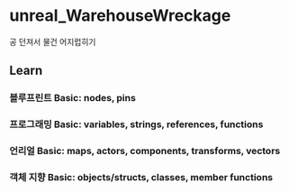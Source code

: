 # unreal_WarehouseWreckage

공 던져서 물건 어지럽히기

## Learn

### 블루프린트 Basic: nodes, pins  
### 프로그래밍 Basic: variables, strings, references, functions  
### 언리얼 Basic: maps, actors, components, transforms, vectors  
### 객체 지향 Basic: objects/structs, classes, member functions  
